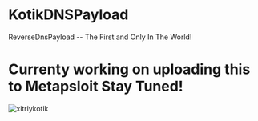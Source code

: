 # KotikDNSPayload
ReverseDnsPayload -- The First and Only In The World! 

# Currenty working on uploading this to Metapsloit Stay Tuned!




![xitriykotik](https://github.com/ApertureSecurity/KotikDNSPayload/blob/master/HitriyKotik.png)
